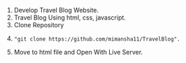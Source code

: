 1. Develop Travel Blog Website.
2. Travel Blog Using html, css, javascript.
3. Clone Repository
4.     "git clone https://github.com/mimansha11/TravelBlog".
5. Move to html file and Open With Live Server.
